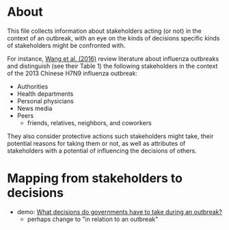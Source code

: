 # About

This file collects information about stakeholders acting (or not) in the context of an outbreak, with an eye on the kinds of decisions specific kinds of stakeholders might be confronted with. 

For instance, [Wang et al. (2016)](https://doi.org/10.1080/13669877.2016.1247377) review literature about influenza outbreaks and distinguish (see their Table 1) the following stakeholders in the context of the 2013 Chinese H7N9 influenza outbreak:
 - Authorities
 - Health departments
 - Personal physicians
 - News media
 - Peers
   - friends, relatives, neighbors, and coworkers
 
 They also consider protective actions such stakeholders might take, their potential reasons for taking them or not, as well as attributes of stakeholders with a potential of influencing the decisions of others.

# Mapping from stakeholders to decisions

* demo: [What decisions do governments have to take during an outbreak?](http://www.allourideas.org/QIDSOD-stakeholders-government)
  - perhaps change to "in relation to an outbreak"
